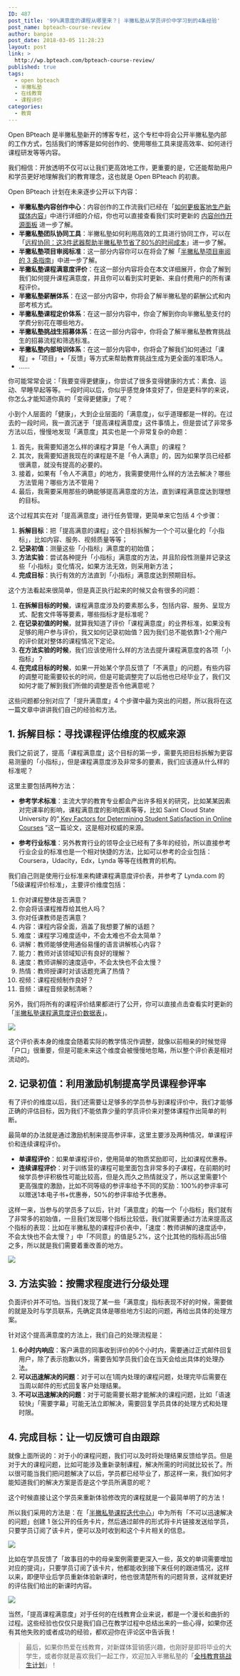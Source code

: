 ```yaml
---
ID: 487
post_title: '99%满意度的课程从哪里来？| 半撇私塾从学员评价中学习到的4条经验'
post_name: bpteach-course-review
author: banpie
post_date: 2018-03-05 11:28:23
layout: post
link: >
  http://wp.bpteach.com/bpteach-course-review/
published: true
tags:
  - open bpteach
  - 半撇私塾
  - 在线教育
  - 课程评价
categories:
  - 教育
---
```

Open BPteach 是半撇私塾新开的博客专栏，这个专栏中将会公开半撇私塾内部的工作方式，包括我们的博客是如何创作的、使用哪些工具来提高效率、如何进行课程研发等等内容。

我们相信：开放透明不仅可以让我们更高效地工作，更重要的是，它还能帮助用户和学员更好地理解我们的教育理念，这也就是 Open BPteach 的初衷。

Open BPteach 计划在未来逐步公开以下内容：

- **半撇私塾内容创作中心**：内容创作的工作流我们已经在「[如何更极客地生产新媒体内容](http://www.bpteach.com/blog/new-media-content-production-workflow)」中进行详细的介绍，你也可以直接查看我们实时更新的 [内容创作开源面板](https://trello.com/b/Cadm1bLB) 进一步了解。
- **半撇私塾团队协同工具**：半撇私塾如何利用高效的工具进行协同工作，可以在「[远程协同：这3件武器帮助半撇私塾节省了80%的时间成本](http://www.bpteach.com/blog/tools-we-use-at-bpteach)」进一步了解。
- **半撇私塾项目审阅标准**：这一部分内容你可以在将会了解「[半撇私塾项目审阅的 3 条指南](http://www.bpteach.com/blog/how-bpteach-review-student-work)」中进一步了解。
- **半撇私塾课程满意度评价**：在这一部分内容将会在本文详细展开，你会了解到我们如何提升课程满意度，并且你可以看到实时更新、来自付费用户的所有课程评价。
- **半撇私塾薪酬体系**：在这一部分内容中，你将会了解半撇私塾的薪酬公式和内部考核方式。
- **半撇私塾课程定价体系**：在这一部分内容中，你会了解到你向半撇私塾支付的学费分别花在哪些地方。
- **半撇私塾挑战生招募体系**：在这一部分内容中，你将会了解半撇私塾教育挑战生的招募流程和筛选标准。
- **半撇私塾内部培训体系**：在这一部分内容中，你将会了解我们如何通过「课程」+「项目」+「反馈」等方式来帮助教育挑战生成为更全面的准职场人。
- ……

你可能常常会说：「我要变得更健康」，你尝试了很多变得健康的方式：素食、运动、早睡早起等等。一段时间以后，你似乎感觉身体变好了，但是更科学的来说，你怎么才能知道你真的「变得更健康」了呢？

小到个人层面的「健康」，大到企业层面的「满意度」，似乎道理都是一样的。在过去的一段时间，我一直沉迷于「提高课程满意度」这件事情上，但是尝试了非常多方法以后，慢慢地发现「满意度」其实也是一个非常复杂的命题：

1. 首先，我需要知道怎么样的课程才算是「令人满意」的课程？
2. 其次，我需要知道我现在的课程是不是「令人满意」的，因为如果学员已经都很满意，就没有提高的必要的。
3. 接着，如果有「令人不满意」的地方，我需要使用什么样的方法去解决？哪些方法管用？哪些方法不管用？
4. 最后，我需要采用那些的确能够提高满意度的方法，直到课程满意度达到理想的目标。

这个过程其实在对「提高满意度」进行任务管理，更简单来它包括 4 个步骤：

1. **拆解目标**：把「提高满意的课程」这个目标拆解为一个个可以量化的「小指标」，比如内容、服务、视频质量等等；
2. **记录初值**：测量这些「小指标」满意度的初始值；
3. **方法实验**：尝试各种提升「小指标」满意度的方法，并且阶段性测量并记录这些「小指标」变化情况，如果方法无效，则采用新方法；
4. **完成目标**：执行有效的方法直到「小指标」满意度达到预期目标。

这个方法看起来很简单，但是真正执行起来的时候又会有很多的问题：

1. **在拆解目标的时候**，课程满意度涉及的要素那么多，包括内容、服务、呈现方式、配套文件等等要素，哪些指标才是标准呢？
2. **在记录初值的时候**，就算我知道了评价「课程满意度」的业界标准，如果没有足够的用户参与评价，我又如何记录初始值？因为我们总不能依靠1-2个用户的评价就对整体的课程情况下定论。
3. **在方法实验的时候**，我们应该使用什么样的方法去提升课程满意度的各项「小指标」？
4. **在完成目标的时候**，如果一开始某个学员反馈了「不满意」的问题，有些内容的调整可能需要较长的时间，但是可能调整完了以后他也已经毕业了，我们又如何才能了解到我们所做的调整是否令他满意呢？

这些问题都分别对应了「提升满意度」4 个步骤中最为突出的问题，所以我将在这一篇文章中讲讲我们自己的经验和方法。

## 1. 拆解目标：寻找课程评估维度的权威来源

我们之前说了，提高「课程满意度」这个目标的第一步，需要先把目标拆解为更容易测量的「小指标」，但是课程满意度涉及非常多的要素，我们应该遵从什么样的标准呢？

这里主要包括两种方法：

- **参考学术标准**：主流大学的教育专业都会产出许多相关的研究，比如某某因素对完课率的影响，课程满意度的影响因素等等，比如 Saint Cloud State University 的“[ Key Factors for Determining Student Satisfaction in Online Courses](https://pdfs.semanticscholar.org/05ee/d2e0f30973f98d2bb689ddb66f48ed489dc9.pdf) ”这一篇论文，这是相对权威的来源。

- **参考行业标准**：另外教育行业的领导企业已经有了多年的经验，所以直接参考行业企业的标准也是一个相对快捷的方法，比如可以参考的企业包括：Coursera，Udacity，Edx，Lynda 等等在线教育的机构。

我们自己则是使用行业标准来构建课程满意度评价表，并参考了 Lynda.com 的「5级课程评价标准」，主要评价维度包括：

1. 你对课程整体是否满意？
2. 你会将该课程推荐给其他人吗？ 
3. 你对任课教师是否满意？ 
4. 内容：课程内容全面，涵盖了我想要了解的话题？
5. 难度：课程学习难度适中，不会太难也不会太简单？
6. 讲解：教师能够使用通俗易懂的语言讲解核心内容？
7. 能力：教师对该领域知识有良好的理解？
8. 速度：教师讲解的速度适中，不会太快也不会太慢？
9. 热情：教师授课时对该话题充满了热情？
10. 视频：课程视频制作良好？
11. 音频：课程音频录制清晰？

另外，我们将所有的课程评价结果都进行了公开，你可以直接点击查看实时更新的「[半撇私塾课程满意度评价数据表](https://jinshuju.net/f/aafg8c/results)」。

![](http://cdn.bpteach.com/17-8-29/13371171.jpg)

这个评价表本身的维度会随着实际的教学情况作调整，就像以前相亲的时候觉得「户口」很重要，但是可能未来这个维度会被慢慢地忽略，所以整个评价表是相对流动的。

## 2. 记录初值：利用激励机制提高学员课程参评率

有了评价的维度以后，我们还需要让足够多的学员参与到课程评价中，我们才能够正确的评估目标，因为我们不能依靠少量的学员评价来对整体课程作出简单的判断。

最简单的办法就是通过激励机制来提高参评率，这里主要涉及两种情况，单课程评价和连续课程评价。

- **单课程评价**：如果单课程评价，使用简单的物质奖励即可，比如课程优惠券。
- **连续课程评价**：对于训练营的课程可能里面包含非常多的子课程，在前期的时候学员参评积极性可能比较高，但是久而久之热情就没了，所以这里需要1个更高强度的激励，比如不同等级的参评率给予不同的奖励：100%的参评率可以赠送1本电子书+优惠券，50%的参评率给予优惠券。

这样一来，当参与的学员多了以后，针对「满意度」的每一个「小指标」我们就有了非常多的初始值，一旦我们发现哪个指标比较低，我们就需要通过方法来提高这个指标的表现：比如在半撇私塾的课程评价表中，「速度：教师讲解的速度适中，不会太快也不会太慢？」中「不同意」的值是5.2%，这个比其他的指标高出5倍之多，所以就是我们需要着重改善的地方。

![](http://cdn.bpteach.com/17-8-29/32422061.jpg)



##  3. 方法实验：按需求程度进行分级处理

负面评价并不可怕。当我们发现了某一些「满意度」指标表现不好的时候，需要做的就是及时与学员联系，先确定具体是哪些地方引起的问题，再给出具体的处理方案。

针对这个提高满意度的方法上，我们自己的处理流程是：

1. **6小时内响应**：客户满意的同事收到评价的6个小时内，需要通过正式邮件回复用户，除了表示抱歉以外，需要告知学员我们会在当天会给出具体的处理办法。
2. **可以迅速解决的问题**：对于可以在1周内处理的课程问题，处理完毕后需要在当周以邮件的形式回复客户处理结果。
3. **不可以迅速解决的问题**：对于可能需要长期才能解决的课程问题，比如「语速较快」「需要字幕」可能无法立即解决，需要回复学员具体的处理方式和处理时限。

## 4. 完成目标：让一切反馈可自由跟踪

就像上面所说的：对于小的课程问题，我们可以及时将处理结果反馈给学员。但是对于大的课程问题，比如可能涉及重新录制课程，解决所需的时间就比较长了。所以很可能当我们把问题解决了以后，学员都已经毕业了，那这样一来，我们如何才能知道我们的解决方案是否是这个学员所满意的呢？

这个时候直接让这个学员来重新体验修改完的课程就是一个最简单明了的方法！

所以我们采用的方法是：在「[半撇私塾课程迭代中心](https://trello.com/b/hHmyZ3Hf)」中为所有「不可以迅速解决的问题」创建 1 张公开的任务卡片，然后通过邮件的形式将卡片链接发送给学员，只要学员订阅了该卡片，便可以及时收到和这个卡片相关的信息。

![](http://cdn.bpteach.com/17-8-29/31742835.jpg)

比如在学员反馈了「故事目的中的母亲案例需要更深入一些，英文的单词需要增加对应的提词」，只要学员订阅了该卡片，他都能收到接下来任何的跟进情况，这样以来，即便毕业后学员重新体验新课时，他也很清楚所有的问题背景，这样就更好的评估我们给出的新课时内容。

![](http://cdn.bpteach.com/17-8-29/87121847.jpg)

当然，「提高课程满意度」对于任何的在线教育企业来说，都是一个漫长和曲折的过程。这些经验也仅仅只是我们自己在教学过程中总结出来的一些心得，如果你还有其他失败的或者成功的经验，都欢迎你在评论区中告诉我！

> 最后，如果你热爱在线教育，对新媒体营销感兴趣，也刚好是即将毕业的大学生，或者你就是喜欢我们一起工作，欢迎加入半撇私塾的「[全栈教育挑战生计划](http://www.bpteach.com/join-us?utm_source=zhihu.comutm_medium=referralutm_campaign=fsec-bp&utm_term=course-review&utm_content=textlink)」！